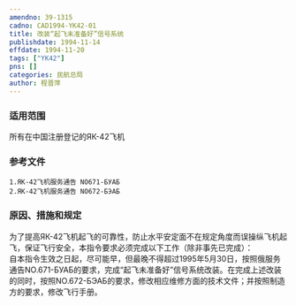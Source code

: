 ```yaml
---
amendno: 39-1315  
cadno: CAD1994-YK42-01  
title: 改装“起飞未准备好”信号系统  
publishdate: 1994-11-14  
effdate: 1994-11-20  
tags: ["YK42"]  
pns: []  
categories: 民航总局  
author: 程晋萍  
---
```

  
### 适用范围  
所有在中国注册登记的ЯК-42飞机  
  
<!--more-->  
### 参考文件  
    1.ЯК-42飞机服务通告 NO671-БУАБ  
    2.ЯК-42飞机服务通告 NO672-БЭАБ  
  
### 原因、措施和规定  
为了提高ЯК-42飞机起飞的可靠性，防止水平安定面不在规定角度而误操纵飞机起飞，保证飞行安全，本指令要求必须完成以下工作（除非事先已完成）：  
    自本指令生效之日起，尽可能早，但最晚不得超过1995年5月30日，按照俄服务通告NO.671-БУАБ的要求，完成“起飞未准备好”信号系统改装。在完成上述改装的同时，按照NO.672-БЭАБ的要求，修改相应维修方面的技术文件；并按照制造方的要求，修改飞行手册。  
